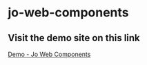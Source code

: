 # jo-web-components

## Visit the demo site on this link
[Demo - Jo Web Components](https://grejojoby.github.io/jo-web-components/ "Jo Web Components")
